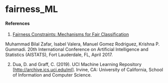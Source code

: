 # fairness_ML

#### References

1. <a href="http://arxiv.org/abs/1507.05259" target="_blank">Fairness Constraints: Mechanisms for Fair Classification</a> <br>

Muhammad Bilal Zafar, Isabel Valera, Manuel Gomez Rodriguez, Krishna P. Gummadi.  20th International Conference on Artificial Intelligence and Statistics (AISTATS), Fort Lauderdale, FL, April 2017.


2. Dua, D. and  Graff, C. (2019). UCI Machine Learning Repository [http://archive.ics.uci.edu/ml]. Irvine, CA: University of California, School of Information and Computer Science.
